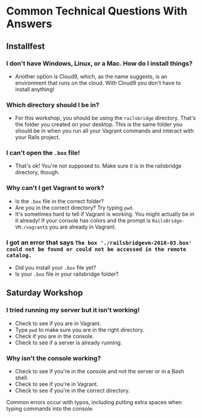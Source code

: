 # Common Technical Questions With Answers

## Installfest

### I don't have Windows, Linux, or a Mac. How do I install things?

* Another option is Cloud9, which, as the name suggests, is an
  environment that runs on the cloud. With Cloud9 you don't have
  to install anything!

### Which directory should I be in?

* For this workshop, you should be using the `railsbridge` directory. That's the
  folder you created on your desktop. This is the same folder you should be in
  when you run all your Vagrant commands and interact with your Rails project.

### I can't open the `.box` file!

* That's ok! You're not supposed to. Make sure it is in the railsbridge directory,
  though.

### Why can't I get Vagrant to work?

* Is the `.box` file in the correct folder?
* Are you in the correct directory? Try typing `pwd`.
* It's sometimes hard to tell if Vagrant is working. You might actually be in
  it already! If your console has colors and the prompt is `RailsBridge-VM:/vagrant$`
  you are already in Vagrant.

### I got an error that says `The box './railsbridgevm-2018-03.box' could not be found or could not be accessed in the remote catalog.`
* Did you install your `.box` file yet?
* Is your `.box` file in your railsbridge folder?

## Saturday Workshop

### I tried running my server but it isn't working!

* Check to see if you are in Vagrant.
* Type `pwd` to make sure you are in the right directory.
* Check if you are in the console.
* Check to see if a server is already running.

### Why isn't the console working?

* Check to see if you're in the console and not the server or in a Bash shell.
* Check to see if you're in Vagrant.
* Check to see if you're in the correct directory.

Common errors occur with typos, including putting extra spaces when typing
commands into the console.
